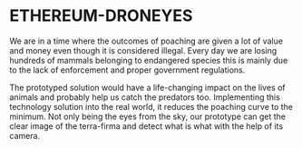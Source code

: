 # ETHEREUM-DRONEYES


 We are in a time where the outcomes of poaching are given a lot of value and money even though it is 
considered illegal. Every day we are losing hundreds of mammals belonging to 
endangered species this is mainly due to the lack of enforcement and proper 
government regulations.

The prototyped solution would have a life-changing impact on the lives of 
animals and probably help us catch the predators too. Implementing this 
technology solution into the real world, it reduces the poaching curve to the 
minimum. Not only being the eyes from the sky, our prototype can get the clear 
image of the terra-firma and detect what is what with the help of its camera.
